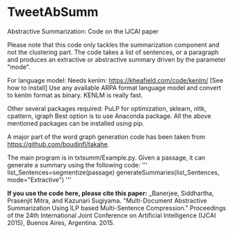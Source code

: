 # TweetAbSumm
Abstractive Summarization: Code on the IJCAI paper

Please note that this code only tackles the summarization component and not the clustering part. 
The code takes a list of sentences, or a paragraph and produces an extractive or abstractive summary driven by the parameter "mode".

For language model:
Needs kenlm: https://kheafield.com/code/kenlm/ [See how to install]
Use any available ARPA format language model and convert to kenlm format as binary. KENLM is really fast. 

Other several packages required: PuLP for optimization, sklearn, nltk, cpattern, igraph
Best option is to use Anaconda package. All the above mentioned packages can be installed using pip.

A major part of the word graph generation code has been taken from https://github.com/boudinfl/takahe.

The main program is in txtsumm/Example.py.
Given a passage, it can generate a summary using the following code:
'''
  list_Sentences=segmentize(passage)
  generateSummaries(list_Sentences, mode="Extractive")
'''

**If you use the code here, please cite this paper:**
_Banerjee, Siddhartha, Prasenjit Mitra, and Kazunari Sugiyama. "Multi-Document Abstractive Summarization Using ILP based Multi-Sentence Compression." Proceedings of the 24th International Joint Conference on Artificial Intelligence (IJCAI 2015), Buenos Aires, Argentina. 2015.
